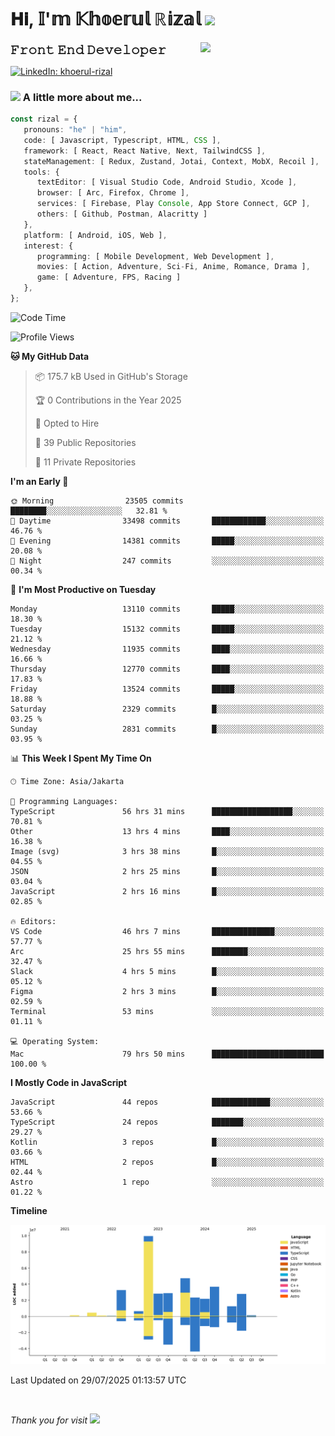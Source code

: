 <h1> 𝐇𝐢, 𝕀'𝕞 𝕂𝕙𝕠𝕖𝕣𝕦𝕝 ℝ𝕚𝕫𝕒𝕝 <img src="https://media.giphy.com/media/mGcNjsfWAjY5AEZNw6/giphy.gif" width="50"></h1>
<img align='right' src="https://media.giphy.com/media/v1.Y2lkPTc5MGI3NjExOWI2ajR2NGJubzBsZHFuaHMwajRrcDNsNXJwOG8yb3F0NjhkNXF4OSZlcD12MV9pbnRlcm5hbF9naWZfYnlfaWQmY3Q9cw/fkZukR450RQ1qnGaq9/giphy.gif" width="200">
<strong style="font-size:20px;">𝙵𝚛𝚘𝚗𝚝 𝙴𝚗𝚍 𝙳𝚎𝚟𝚎𝚕𝚘𝚙𝚎𝚛</strong>
</p></em>

[![LinkedIn: khoerul-rizal](https://img.shields.io/badge/khoerul--rizal-blue?style=flat-square&logo=Linkedin&logoColor=white&link=https://www.linkedin.com/in/khoerul-rizal/)](https://www.linkedin.com/in/khoerul-rizal/)

### <img src="https://media.giphy.com/media/VgCDAzcKvsR6OM0uWg/giphy.gif" width="50"> A little more about me...

```typescript
const rizal = {
   pronouns: "he" | "him",
   code: [ Javascript, Typescript, HTML, CSS ],
   framework: [ React, React Native, Next, TailwindCSS ],
   stateManagement: [ Redux, Zustand, Jotai, Context, MobX, Recoil ],
   tools: {
      textEditor: [ Visual Studio Code, Android Studio, Xcode ],
      browser: [ Arc, Firefox, Chrome ],
      services: [ Firebase, Play Console, App Store Connect, GCP ],
      others: [ Github, Postman, Alacritty ]
   },
   platform: [ Android, iOS, Web ],
   interest: {
      programming: [ Mobile Development, Web Development ],
      movies: [ Action, Adventure, Sci-Fi, Anime, Romance, Drama ],
      game: [ Adventure, FPS, Racing ]
   },
};
```

<!--START_SECTION:waka-->
![Code Time](http://img.shields.io/badge/Code%20Time-3%2C522%20hrs%2018%20mins-blue)

![Profile Views](http://img.shields.io/badge/Profile%20Views-0-blue)

**🐱 My GitHub Data** 

> 📦 175.7 kB Used in GitHub's Storage 
 > 
> 🏆 0 Contributions in the Year 2025
 > 
> 💼 Opted to Hire
 > 
> 📜 39 Public Repositories 
 > 
> 🔑 11 Private Repositories 
 > 
**I'm an Early 🐤** 

```text
🌞 Morning                23505 commits       ████████░░░░░░░░░░░░░░░░░   32.81 % 
🌆 Daytime                33498 commits       ████████████░░░░░░░░░░░░░   46.76 % 
🌃 Evening                14381 commits       █████░░░░░░░░░░░░░░░░░░░░   20.08 % 
🌙 Night                  247 commits         ░░░░░░░░░░░░░░░░░░░░░░░░░   00.34 % 
```
📅 **I'm Most Productive on Tuesday** 

```text
Monday                   13110 commits       █████░░░░░░░░░░░░░░░░░░░░   18.30 % 
Tuesday                  15132 commits       █████░░░░░░░░░░░░░░░░░░░░   21.12 % 
Wednesday                11935 commits       ████░░░░░░░░░░░░░░░░░░░░░   16.66 % 
Thursday                 12770 commits       ████░░░░░░░░░░░░░░░░░░░░░   17.83 % 
Friday                   13524 commits       █████░░░░░░░░░░░░░░░░░░░░   18.88 % 
Saturday                 2329 commits        █░░░░░░░░░░░░░░░░░░░░░░░░   03.25 % 
Sunday                   2831 commits        █░░░░░░░░░░░░░░░░░░░░░░░░   03.95 % 
```


📊 **This Week I Spent My Time On** 

```text
🕑︎ Time Zone: Asia/Jakarta

💬 Programming Languages: 
TypeScript               56 hrs 31 mins      ██████████████████░░░░░░░   70.81 % 
Other                    13 hrs 4 mins       ████░░░░░░░░░░░░░░░░░░░░░   16.38 % 
Image (svg)              3 hrs 38 mins       █░░░░░░░░░░░░░░░░░░░░░░░░   04.55 % 
JSON                     2 hrs 25 mins       █░░░░░░░░░░░░░░░░░░░░░░░░   03.04 % 
JavaScript               2 hrs 16 mins       █░░░░░░░░░░░░░░░░░░░░░░░░   02.85 % 

🔥 Editors: 
VS Code                  46 hrs 7 mins       ██████████████░░░░░░░░░░░   57.77 % 
Arc                      25 hrs 55 mins      ████████░░░░░░░░░░░░░░░░░   32.47 % 
Slack                    4 hrs 5 mins        █░░░░░░░░░░░░░░░░░░░░░░░░   05.12 % 
Figma                    2 hrs 3 mins        █░░░░░░░░░░░░░░░░░░░░░░░░   02.59 % 
Terminal                 53 mins             ░░░░░░░░░░░░░░░░░░░░░░░░░   01.11 % 

💻 Operating System: 
Mac                      79 hrs 50 mins      █████████████████████████   100.00 % 
```

**I Mostly Code in JavaScript** 

```text
JavaScript               44 repos            █████████████░░░░░░░░░░░░   53.66 % 
TypeScript               24 repos            ███████░░░░░░░░░░░░░░░░░░   29.27 % 
Kotlin                   3 repos             █░░░░░░░░░░░░░░░░░░░░░░░░   03.66 % 
HTML                     2 repos             █░░░░░░░░░░░░░░░░░░░░░░░░   02.44 % 
Astro                    1 repo              ░░░░░░░░░░░░░░░░░░░░░░░░░   01.22 % 
```



**Timeline**

![Lines of Code chart](https://raw.githubusercontent.com/khoerulrizal/khoerulrizal/main/assets/bar_graph.png)


 Last Updated on 29/07/2025 01:13:57 UTC
<!--END_SECTION:waka-->
</details>
<br/>

<em>Thank you for visit</em> <img src="https://media.giphy.com/media/v1.Y2lkPTc5MGI3NjExcHdvNm1qZWtjaGw0ZjdwM3Z3NnY2dHlueTVuODBta2FiY20wM2YybSZlcD12MV9pbnRlcm5hbF9naWZfYnlfaWQmY3Q9cw/tV25tpdKqdFa9x81k2/giphy.gif" width="40">
